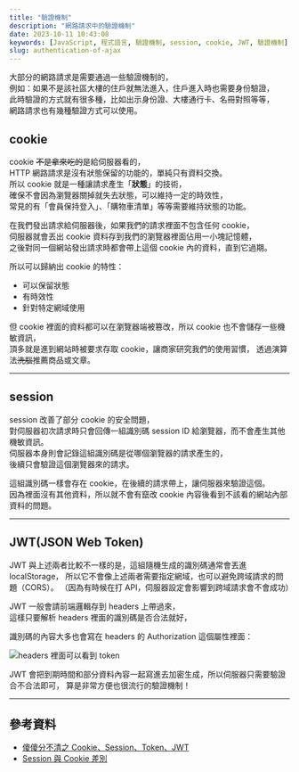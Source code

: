 ```yaml
---
title: "驗證機制"
description: "網路請求中的驗證機制"
date: 2023-10-11 10:43:08
keywords: [JavaScript, 程式語言, 驗證機制, session, cookie, JWT, 驗證機制]
slug: authentication-of-ajax
---
```


大部分的網路請求是需要通過一些驗證機制的，  
例如：如果不是該社區大樓的住戶就無法進入，住戶進入時也需要身份驗證，  
此時驗證的方式就有很多種，比如出示身份證、大樓通行卡、名冊對照等等，  
網路請求也有幾種驗證方式可以使用。  
## cookie

cookie ~~不是拿來吃的~~是給伺服器看的，  
HTTP 網路請求是沒有狀態保留的功能的，單純只有資料交換。  
所以 cookie 就是一種讓請求產生「**狀態**」的技術，  
確保不會因為瀏覽器關掉就失去狀態，可以維持一定的時效性，  
常見的有「會員保持登入」、「購物車清單」等等需要維持狀態的功能。  

在我們發出請求給伺服器後，如果我們的請求裡面不包含任何 cookie，  
伺服器就會丟出 cookie 資料存到我們的瀏覽器裡面佔用一小塊記憶體，  
之後對同一個網站發出請求時都會帶上這個 cookie 內的資料，直到它過期。  

所以可以歸納出 cookie 的特性：

- 可以保留狀態
- 有時效性
- 針對特定網域使用

但 cookie 裡面的資料都可以在瀏覽器端被篡改，所以 cookie 也不會儲存一些機敏資訊，  
頂多就是進到網站時被要求存取 cookie，讓商家研究我們的使用習慣，
透過演算法~~洗腦~~推薦商品或文章。

---
## session

session 改善了部分 cookie 的安全問題，  
對伺服器初次請求時只會回傳一組識別碼 session ID 給瀏覽器，而不會產生其他機敏資訊。  
伺服器本身則會記錄這組識別碼是從哪個瀏覽器的請求產生的，  
後續只會驗證這個瀏覽器來的請求。  

這組識別碼一樣會存在 cookie，在後續的請求帶上，讓伺服器來驗證這個。  
因為裡面沒有其他資料，所以就不會有竄改 cookie 內容後看到不該看的網站內部資料的問題。  

---
## JWT(JSON Web Token)

JWT 與上述兩者比較不一樣的是，這組隨機生成的識別碼通常會丟進 localStorage，
所以它不會像上述兩者需要指定網域，也可以避免跨域請求的問題（CORS）。
（因為有時候在打 API，伺服器設定會影響到跨域請求會不會成功）
  
JWT 一般會請前端邏輯存到 headers 上帶過來，  
這樣只要解析 headers 裡面的識別碼是否合法就好，  

識別碼的內容大多也會寫在 headers 的 Authorization 這個屬性裡面：

![headers 裡面可以看到 token](https://drive.google.com/uc?export=view&id=1jneF4VFOqBxMl8n7RRe3fHtOXFm9t5Ho)

JWT 會把到期時間和部分資料內容一起寫進去加密生成，所以伺服器只需要驗證合不合法即可，
算是非常方便也很流行的驗證機制！

---
## 參考資料
  
- [傻傻分不清之 Cookie、Session、Token、JWT](https://juejin.cn/post/6844904034181070861)
- [Session 與 Cookie 差別](https://medium.com/tsungs-blog/day14-session%E8%88%87cookie%E5%B7%AE%E5%88%A5-eb7b4035a382)